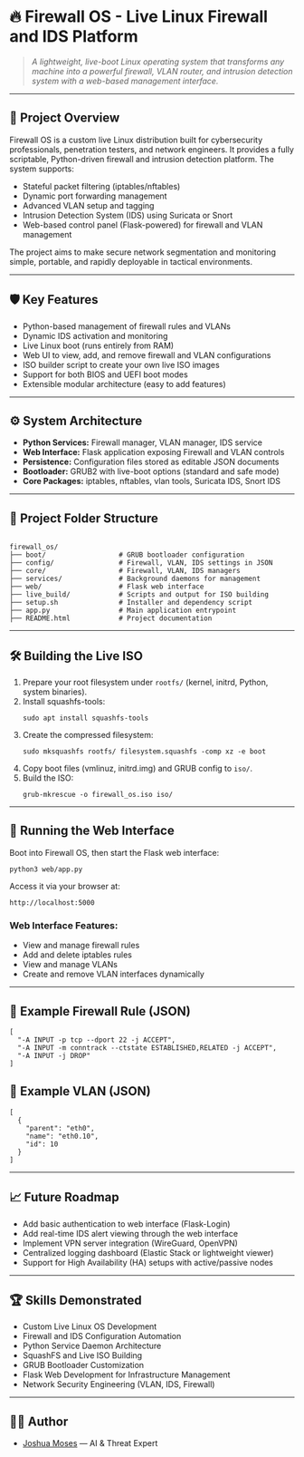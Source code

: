 <!DOCTYPE html>
<html lang="en">
<head>
  <meta charset="UTF-8">
</head>
<body>

<h1>🔥 Firewall OS - Live Linux Firewall and IDS Platform</h1>

<blockquote>
  <em>A lightweight, live-boot Linux operating system that transforms any machine into a powerful firewall, VLAN router, and intrusion detection system with a web-based management interface.</em>
</blockquote>

<hr>

<h2>🚀 Project Overview</h2>

<p>Firewall OS is a custom live Linux distribution built for cybersecurity professionals, penetration testers, and network engineers. It provides a fully scriptable, Python-driven firewall and intrusion detection platform. The system supports:</p>

<ul>
  <li>Stateful packet filtering (iptables/nftables)</li>
  <li>Dynamic port forwarding management</li>
  <li>Advanced VLAN setup and tagging</li>
  <li>Intrusion Detection System (IDS) using Suricata or Snort</li>
  <li>Web-based control panel (Flask-powered) for firewall and VLAN management</li>
</ul>

<p>The project aims to make secure network segmentation and monitoring simple, portable, and rapidly deployable in tactical environments.</p>

<hr>

<h2>🛡️ Key Features</h2>

<ul>
  <li>Python-based management of firewall rules and VLANs</li>
  <li>Dynamic IDS activation and monitoring</li>
  <li>Live Linux boot (runs entirely from RAM)</li>
  <li>Web UI to view, add, and remove firewall and VLAN configurations</li>
  <li>ISO builder script to create your own live ISO images</li>
  <li>Support for both BIOS and UEFI boot modes</li>
  <li>Extensible modular architecture (easy to add features)</li>
</ul>

<hr>

<h2>⚙️ System Architecture</h2>

<ul>
  <li><strong>Python Services:</strong> Firewall manager, VLAN manager, IDS service</li>
  <li><strong>Web Interface:</strong> Flask application exposing Firewall and VLAN controls</li>
  <li><strong>Persistence:</strong> Configuration files stored as editable JSON documents</li>
  <li><strong>Bootloader:</strong> GRUB2 with live-boot options (standard and safe mode)</li>
  <li><strong>Core Packages:</strong> iptables, nftables, vlan tools, Suricata IDS, Snort IDS</li>
</ul>

<hr>

<h2>📂 Project Folder Structure</h2>

<pre><code>
firewall_os/
├── boot/                  # GRUB bootloader configuration
├── config/                # Firewall, VLAN, IDS settings in JSON
├── core/                  # Firewall, VLAN, IDS managers
├── services/              # Background daemons for management
├── web/                   # Flask web interface
├── live_build/            # Scripts and output for ISO building
├── setup.sh               # Installer and dependency script
├── app.py                 # Main application entrypoint
├── README.html            # Project documentation
</code></pre>

<hr>

<h2>🛠 Building the Live ISO</h2>

<ol>
  <li>Prepare your root filesystem under <code>rootfs/</code> (kernel, initrd, Python, system binaries).</li>
  <li>Install squashfs-tools:</li>
  <pre><code>sudo apt install squashfs-tools</code></pre>
  <li>Create the compressed filesystem:</li>
  <pre><code>sudo mksquashfs rootfs/ filesystem.squashfs -comp xz -e boot</code></pre>
  <li>Copy boot files (vmlinuz, initrd.img) and GRUB config to <code>iso/</code>.</li>
  <li>Build the ISO:</li>
  <pre><code>grub-mkrescue -o firewall_os.iso iso/</code></pre>
</ol>

<hr>

<h2>📡 Running the Web Interface</h2>

<p>Boot into Firewall OS, then start the Flask web interface:</p>

<pre><code>python3 web/app.py</code></pre>

<p>Access it via your browser at:</p>

<pre><code>http://localhost:5000</code></pre>

<h3>Web Interface Features:</h3>
<ul>
  <li>View and manage firewall rules</li>
  <li>Add and delete iptables rules</li>
  <li>View and manage VLANs</li>
  <li>Create and remove VLAN interfaces dynamically</li>
</ul>

<hr>

<h2>🧪 Example Firewall Rule (JSON)</h2>

<pre><code>[
  "-A INPUT -p tcp --dport 22 -j ACCEPT",
  "-A INPUT -m conntrack --ctstate ESTABLISHED,RELATED -j ACCEPT",
  "-A INPUT -j DROP"
]</code></pre>

<h2>🧪 Example VLAN (JSON)</h2>

<pre><code>[
  {
    "parent": "eth0",
    "name": "eth0.10",
    "id": 10
  }
]</code></pre>

<hr>

<h2>📈 Future Roadmap</h2>

<ul>
  <li>Add basic authentication to web interface (Flask-Login)</li>
  <li>Add real-time IDS alert viewing through the web interface</li>
  <li>Implement VPN server integration (WireGuard, OpenVPN)</li>
  <li>Centralized logging dashboard (Elastic Stack or lightweight viewer)</li>
  <li>Support for High Availability (HA) setups with active/passive nodes</li>
</ul>

<hr>

<h2>🏆 Skills Demonstrated</h2>

<ul>
  <li>Custom Live Linux OS Development</li>
  <li>Firewall and IDS Configuration Automation</li>
  <li>Python Service Daemon Architecture</li>
  <li>SquashFS and Live ISO Building</li>
  <li>GRUB Bootloader Customization</li>
  <li>Flask Web Development for Infrastructure Management</li>
  <li>Network Security Engineering (VLAN, IDS, Firewall)</li>
</ul>

<hr>

<h2>👨‍💻 Author</h2>

<ul>
  <li><a href="https://github.com/joshuanmoses">Joshua Moses</a> — AI & Threat Expert</li>
</ul>

</body>
</html>
